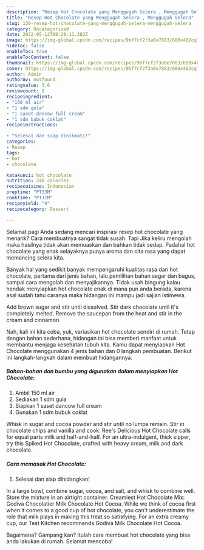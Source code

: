 ```yaml
---
description: "Resep Hot Chocolate yang Menggugah Selera , Menggugah Selera"
title: "Resep Hot Chocolate yang Menggugah Selera , Menggugah Selera"
slug: 139-resep-hot-chocolate-yang-menggugah-selera-menggugah-selera
category: Uncategorized
date: 2022-05-12T00:28:11.382Z
image: https://img-global.cpcdn.com/recipes/9bf7cf2f3a6e7883/680x482cq70/hot-chocolate-foto-resep-utama.jpg
hideToc: false
enableToc: true
enableTocContent: false
thumbnail: https://img-global.cpcdn.com/recipes/9bf7cf2f3a6e7883/680x482cq70/hot-chocolate-foto-resep-utama.jpg
cover: https://img-global.cpcdn.com/recipes/9bf7cf2f3a6e7883/680x482cq70/hot-chocolate-foto-resep-utama.jpg
author: Admin
authorAv: notfound
ratingvalue: 3.6
reviewcount: 8
recipeingredient:
- "150 ml air"
- "1 sdm gula"
- "1 saset dancow full cream"
- "1 sdm bubuk coklat"
recipeinstructions:

- "Selesai dan siap dinikmati!"
categories:
- Resep
tags:
- hot
- chocolate

katakunci: hot chocolate 
nutrition: 248 calories
recipecuisine: Indonesian
preptime: "PT33M"
cooktime: "PT31M"
recipeyield: "4"
recipecategory: Dessert

---
```



Selamat pagi Anda sedang mencari inspirasi resep hot chocolate yang menarik? Cara membuatnya sangat tidak susah. Tapi Jika keliru mengolah maka hasilnya tidak akan memuaskan dan bahkan tidak sedap. Padahal hot chocolate yang enak selayaknya punya aroma dan cita rasa yang dapat memancing selera kita.


Banyak hal yang sedikit banyak mempengaruhi kualitas rasa dari hot chocolate, pertama dari jenis bahan, lalu pemilihan bahan segar dan bagus, sampai cara mengolah dan menyajikannya. Tidak usah bingung kalau hendak menyiapkan hot chocolate enak di mana pun anda berada, karena asal sudah tahu caranya maka hidangan ini mampu jadi sajian istimewa.

Add brown sugar and stir until dissolved. Stir dark chocolate until it&#39;s completely melted. Remove the saucepan from the heat and stir in the cream and cinnamon.


Nah, kali ini kita coba, yuk, variasikan hot chocolate sendiri di rumah. Tetap dengan bahan sederhana, hidangan ini bisa memberi manfaat untuk membantu menjaga kesehatan tubuh kita. Kamu dapat menyiapkan Hot Chocolate menggunakan 4 jenis bahan dan 0 langkah pembuatan. Berikut ini langkah-langkah dalam membuat hidangannya.

<!--inarticleads1-->

##### Bahan-bahan dan bumbu yang digunakan dalam menyiapkan Hot Chocolate:

1. Ambil 150 ml air
1. Sediakan 1 sdm gula
1. Siapkan 1 saset dancow full cream
1. Gunakan 1 sdm bubuk coklat


Whisk in sugar and cocoa powder and stir until no lumps remain. Stir in chocolate chips and vanilla and cook. Ree&#39;s Delicious Hot Chocolate calls for equal parts milk and half-and-half. For an ultra-indulgent, thick sipper, try this Spiked Hot Chocolate, crafted with heavy cream, milk and dark chocolate. 

<!--inarticleads2-->

##### Cara memasak Hot Chocolate:


1. Selesai dan siap dihidangkan!

In a large bowl, combine sugar, cocoa, and salt, and whisk to combine well. Store the mixture in an airtight container. Creamiest Hot Chocolate Mix: Godiva Chocolatier Milk Chocolate Hot Cocoa. While we think of cocoa first when it comes to a good cup of hot chocolate, you can&#39;t underestimate the role that milk plays in making this treat so satisfying. For an extra creamy cup, our Test Kitchen recommends Godiva Milk Chocolate Hot Cocoa. 

Bagaimana? Gampang kan? Itulah cara membuat hot chocolate yang bisa anda lakukan di rumah. Selamat mencoba!
